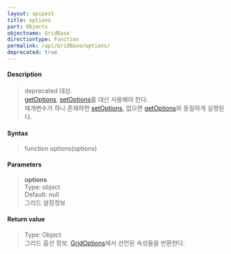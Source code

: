 ```yaml
---
layout: apipost
title: options
part: Objects
objectname: GridBase
directiontype: Function
permalink: /api/GridBase/options/
deprecated: true
---
```



#### Description
> deprecated 대상.  
> [getOptions](/api/GridBase/getOptions/), [setOptions](/api/GridBase/setOptions/)를 대신 사용해야 한다.  
> 매개변수가 하나 존재하면 [setOptions](/api/GridBase/setOptions/), 없으면 [getOptions](/api/GridBase/getOptions/)와 동일하게 실행된다.

#### Syntax

> function options(options)

#### Parameters

> **options**  
> Type: object  
> Default: null  
> 그리드 설정정보  

#### Return value

> Type: Object  
> 그리드 옵션 정보. [GridOptions](/api/types/GridOptions/)에서 선언된 속성들을 반환한다.  


